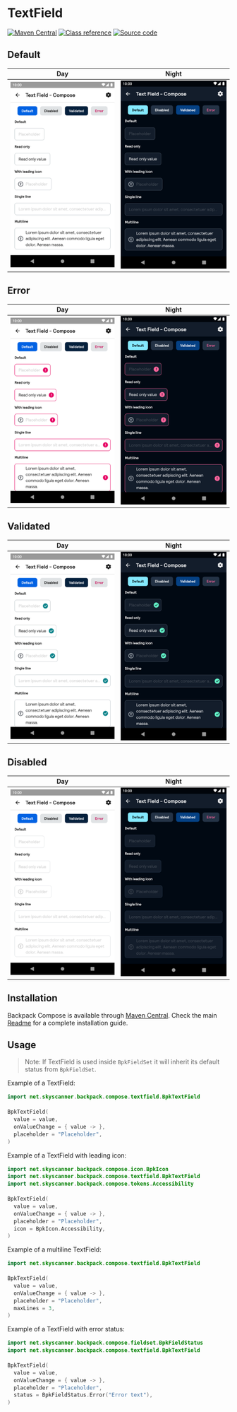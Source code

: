# TextField

[![Maven Central](https://img.shields.io/maven-central/v/net.skyscanner.backpack/backpack-compose)](https://search.maven.org/artifact/net.skyscanner.backpack/backpack-compose)
[![Class reference](https://img.shields.io/badge/Class%20reference-Android-blue)](https://backpack.github.io/android/backpack-compose/net.skyscanner.backpack.compose.textfield)
[![Source code](https://img.shields.io/badge/Source%20code-GitHub-lightgrey)](https://github.com/Skyscanner/backpack-android/tree/main/backpack-compose/src/main/kotlin/net/skyscanner/backpack/compose/textfield)

## Default

| Day | Night |
| --- | --- |
| <img src="https://raw.githubusercontent.com/Skyscanner/backpack-android/main/docs/compose/TextField/screenshots/default.png" alt="TextField component" width="375" /> |<img src="https://raw.githubusercontent.com/Skyscanner/backpack-android/main/docs/compose/TextField/screenshots/default_dm.png" alt="TextField component - dark mode" width="375" /> |

## Error

| Day | Night |
| --- | --- |
| <img src="https://raw.githubusercontent.com/Skyscanner/backpack-android/main/docs/compose/TextField/screenshots/error.png" alt="Error TextField component" width="375" /> |<img src="https://raw.githubusercontent.com/Skyscanner/backpack-android/main/docs/compose/TextField/screenshots/error_dm.png" alt="Error TextField component - dark mode" width="375" /> |

## Validated

| Day | Night |
| --- | --- |
| <img src="https://raw.githubusercontent.com/Skyscanner/backpack-android/main/docs/compose/TextField/screenshots/validated.png" alt="Validated TextField component" width="375" /> |<img src="https://raw.githubusercontent.com/Skyscanner/backpack-android/main/docs/compose/TextField/screenshots/validated_dm.png" alt="Validated TextField component - dark mode" width="375" /> |

## Disabled

| Day | Night |
| --- | --- |
| <img src="https://raw.githubusercontent.com/Skyscanner/backpack-android/main/docs/compose/TextField/screenshots/disabled.png" alt="Disabled TextField component" width="375" /> |<img src="https://raw.githubusercontent.com/Skyscanner/backpack-android/main/docs/compose/TextField/screenshots/disabled_dm.png" alt="Disabled TextField component - dark mode" width="375" /> |

## Installation

Backpack Compose is available through [Maven Central](https://search.maven.org/artifact/net.skyscanner.backpack/backpack-compose). Check the main [Readme](https://github.com/skyscanner/backpack-android#installation) for a complete installation guide.

## Usage

> Note: If TextField is used inside `BpkFieldSet` it will inherit its default status from `BpkFieldSet`.

Example of a TextField:

```Kotlin
import net.skyscanner.backpack.compose.textfield.BpkTextField

BpkTextField(
  value = value,
  onValueChange = { value -> },
  placeholder = "Placeholder",
)
```

Example of a TextField with leading icon:

```Kotlin
import net.skyscanner.backpack.compose.icon.BpkIcon
import net.skyscanner.backpack.compose.textfield.BpkTextField
import net.skyscanner.backpack.compose.tokens.Accessibility

BpkTextField(
  value = value,
  onValueChange = { value -> },
  placeholder = "Placeholder",
  icon = BpkIcon.Accessibility,
)
```

Example of a multiline TextField:

```Kotlin
import net.skyscanner.backpack.compose.textfield.BpkTextField

BpkTextField(
  value = value,
  onValueChange = { value -> },
  placeholder = "Placeholder",
  maxLines = 3,
)
```

Example of a TextField with error status:

```Kotlin
import net.skyscanner.backpack.compose.fieldset.BpkFieldStatus
import net.skyscanner.backpack.compose.textfield.BpkTextField

BpkTextField(
  value = value,
  onValueChange = { value -> },
  placeholder = "Placeholder",
  status = BpkFieldStatus.Error("Error text"),
)
```

